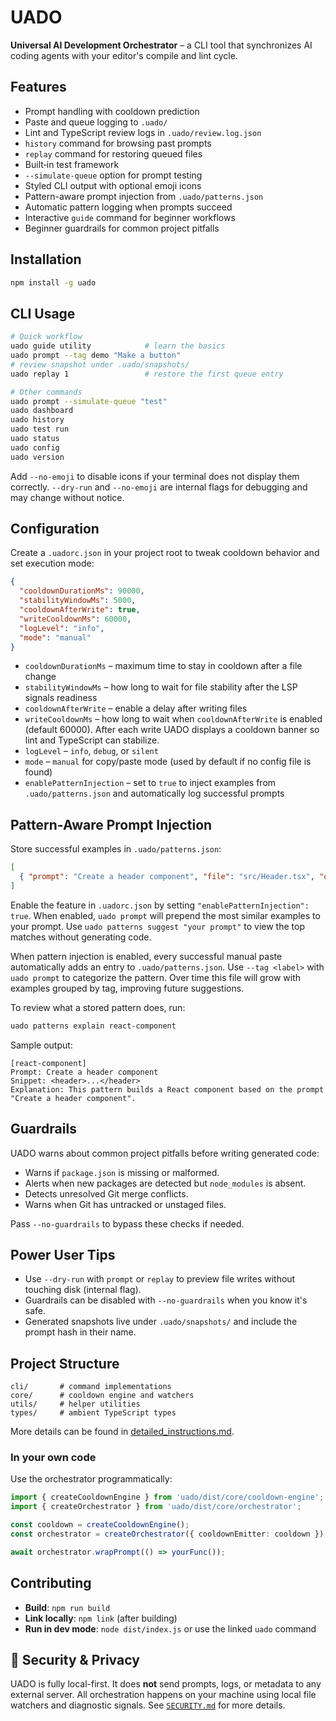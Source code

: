 # UADO

**Universal AI Development Orchestrator** – a CLI tool that synchronizes AI coding agents with your editor's compile and lint cycle.

## Features
- Prompt handling with cooldown prediction
- Paste and queue logging to `.uado/`
- Lint and TypeScript review logs in `.uado/review.log.json`
- `history` command for browsing past prompts
- `replay` command for restoring queued files
- Built‑in test framework
- `--simulate-queue` option for prompt testing
- Styled CLI output with optional emoji icons
- Pattern-aware prompt injection from `.uado/patterns.json`
- Automatic pattern logging when prompts succeed
- Interactive `guide` command for beginner workflows
- Beginner guardrails for common project pitfalls

## Installation
```bash
npm install -g uado
```

## CLI Usage
```bash
# Quick workflow
uado guide utility            # learn the basics
uado prompt --tag demo "Make a button"
# review snapshot under .uado/snapshots/
uado replay 1                 # restore the first queue entry

# Other commands
uado prompt --simulate-queue "test"
uado dashboard
uado history
uado test run
uado status
uado config
uado version
```

Add `--no-emoji` to disable icons if your terminal does not display them correctly. `--dry-run` and `--no-emoji` are internal flags for debugging and may change without notice.

## Configuration
Create a `.uadorc.json` in your project root to tweak cooldown behavior and set execution mode:
```json
{
  "cooldownDurationMs": 90000,
  "stabilityWindowMs": 5000,
  "cooldownAfterWrite": true,
  "writeCooldownMs": 60000,
  "logLevel": "info",
  "mode": "manual"
}
```
- `cooldownDurationMs` – maximum time to stay in cooldown after a file change
- `stabilityWindowMs` – how long to wait for file stability after the LSP signals readiness
- `cooldownAfterWrite` – enable a delay after writing files
- `writeCooldownMs` – how long to wait when `cooldownAfterWrite` is enabled (default 60000). After each write UADO displays a cooldown banner so lint and TypeScript can stabilize.
- `logLevel` – `info`, `debug`, or `silent`
- `mode` – `manual` for copy/paste mode (used by default if no config file is found)
- `enablePatternInjection` – set to `true` to inject examples from `.uado/patterns.json` and automatically log successful prompts

## Pattern-Aware Prompt Injection
Store successful examples in `.uado/patterns.json`:
```json
[
  { "prompt": "Create a header component", "file": "src/Header.tsx", "outputSnippet": "<header>...</header>" }
]
```
Enable the feature in `.uadorc.json` by setting `"enablePatternInjection": true`.
When enabled, `uado prompt` will prepend the most similar examples to your prompt.
Use `uado patterns suggest "your prompt"` to view the top matches without generating code.

When pattern injection is enabled, every successful manual paste automatically adds an entry to `.uado/patterns.json`. Use `--tag <label>` with `uado prompt` to categorize the pattern. Over time this file will grow with examples grouped by tag, improving future suggestions.

To review what a stored pattern does, run:

```bash
uado patterns explain react-component
```

Sample output:

```text
[react-component]
Prompt: Create a header component
Snippet: <header>...</header>
Explanation: This pattern builds a React component based on the prompt "Create a header component".
```

## Guardrails
UADO warns about common project pitfalls before writing generated code:

- Warns if `package.json` is missing or malformed.
- Alerts when new packages are detected but `node_modules` is absent.
- Detects unresolved Git merge conflicts.
- Warns when Git has untracked or unstaged files.

Pass `--no-guardrails` to bypass these checks if needed.

## Power User Tips
- Use `--dry-run` with `prompt` or `replay` to preview file writes without touching disk (internal flag).
- Guardrails can be disabled with `--no-guardrails` when you know it's safe.
- Generated snapshots live under `.uado/snapshots/` and include the prompt hash in their name.

## Project Structure
```
cli/       # command implementations
core/      # cooldown engine and watchers
utils/     # helper utilities
types/     # ambient TypeScript types
```

More details can be found in [detailed_instructions.md](./detailed_instructions.md).

### In your own code
Use the orchestrator programmatically:
```ts
import { createCooldownEngine } from 'uado/dist/core/cooldown-engine';
import { createOrchestrator } from 'uado/dist/core/orchestrator';

const cooldown = createCooldownEngine();
const orchestrator = createOrchestrator({ cooldownEmitter: cooldown });

await orchestrator.wrapPrompt(() => yourFunc());
```

## Contributing
- **Build**: `npm run build`
- **Link locally**: `npm link` (after building)
- **Run in dev mode**: `node dist/index.js` or use the linked `uado` command

## 🔐 Security & Privacy
UADO is fully local-first. It does **not** send prompts, logs, or metadata to any external server.
All orchestration happens on your machine using local file watchers and diagnostic signals.
See [`SECURITY.md`](./SECURITY.md) for more details.
